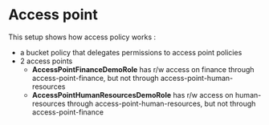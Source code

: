 # Access point

This setup shows how access policy works : 

* a bucket policy that delegates permissions to access point policies
* 2 access points
  * **AccessPointFinanceDemoRole** has r/w access on finance through access-point-finance, but not through access-point-human-resources
  * **AccessPointHumanResourcesDemoRole** has r/w access on human-resources through access-point-human-resources, but not through access-point-finance

